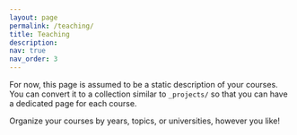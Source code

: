 ```yaml
---
layout: page
permalink: /teaching/
title: Teaching
description: 
nav: true
nav_order: 3
---
```


For now, this page is assumed to be a static description of your courses. You can convert it to a collection similar to `_projects/` so that you can have a dedicated page for each course.

Organize your courses by years, topics, or universities, however you like!
